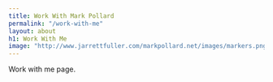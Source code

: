 ```yaml
---
title: Work With Mark Pollard
permalink: "/work-with-me"
layout: about
h1: Work With Me
image: "http://www.jarrettfuller.com/markpollard.net/images/markers.png"
---
```


Work with me page.



